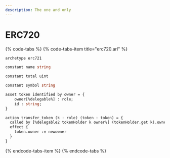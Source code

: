 ```yaml
---
description: The one and only
---
```


# ERC720

{% code-tabs %}
{% code-tabs-item title="erc720.arl" %}
```ocaml
archetype erc721

constant name string

constant total uint

constant symbol string

asset token identified by owner = {
    owner[%delegable%] : role;
    id : string;
}

action transfer_token (k : role) (token : token) = {
  called by [%delegable2 tokenHolder k owner%] (tokenHolder.get k).owner
  effect {
    token.owner := newowner
  }
}

```
{% endcode-tabs-item %}
{% endcode-tabs %}



